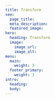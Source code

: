 ```yaml
---
title: Transform
seo:
  page_title:
  meta_description:
  featured_image:
hero:
  heading: Transform
  image:
    image_url:
    image_alt:
menu:
  main:
    weight: 3
  footer_primary:
    weight: 3
intro:
  heading:
  body:
---
```

